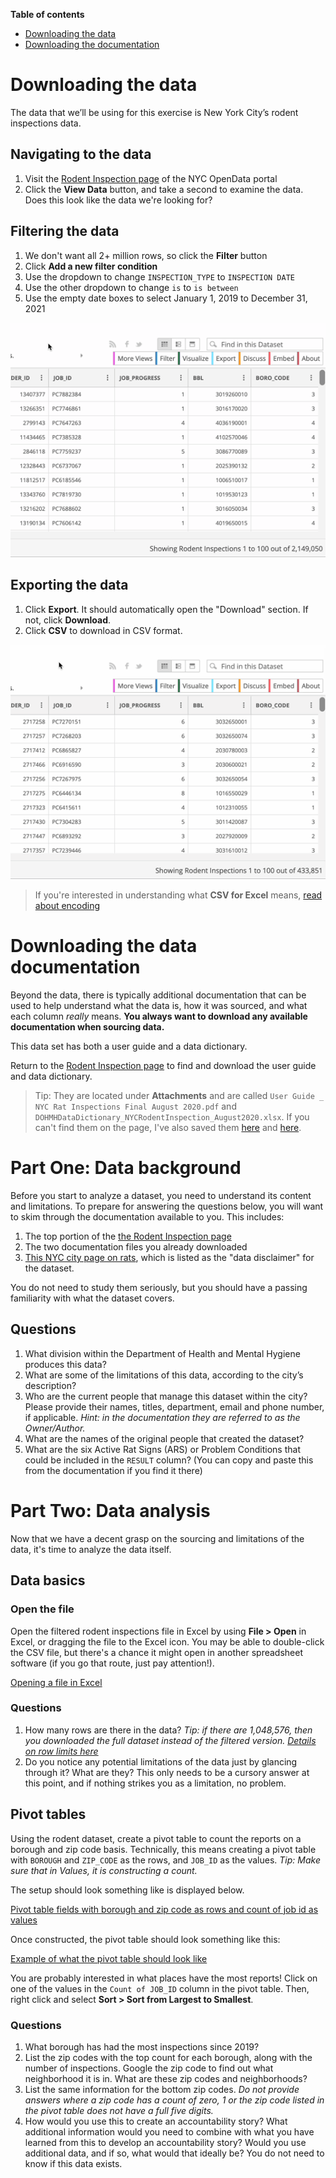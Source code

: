 **Table of contents**

* [Downloading the data](#downloading-the-data)
* [Downloading the documentation](#downloading-the-documentation)

# Downloading the data

The data that we’ll be using for this exercise is New York City’s rodent inspections data.

## Navigating to the data

1. Visit the [Rodent Inspection page](https://data.cityofnewyork.us/Health/Rodent-Inspection/p937-wjvj) of the NYC OpenData portal
2. Click the **View Data** button, and take a second to examine the data. Does this look like the data we're looking for?

## Filtering the data

1. We don't want all 2+ million rows, so click the **Filter** button
2. Click **Add a new filter condition**
3. Use the dropdown to change `INSPECTION_TYPE` to `INSPECTION DATE`
4. Use the other dropdown to change `is` to `is between`
5. Use the empty date boxes to select January 1, 2019 to December 31, 2021

![Video of filtering](filter.gif)

## Exporting the data

1. Click **Export**. It should automatically open the "Download" section. If not, click **Download**.
2. Click **CSV** to download in CSV format.

![Video of exporting](export-csv.gif)

> If you're interested in understanding what **CSV for Excel** means, [read about encoding](../encoding)

# Downloading the data documentation

Beyond the data, there is typically additional documentation that can be used to help understand what the data is, how it was sourced, and what each column *really* means. **You always want to download any available documentation when sourcing data.**

This data set has both a user guide and a data dictionary.

Return to the [Rodent Inspection page](https://data.cityofnewyork.us/Health/Rodent-Inspection/p937-wjvj) to find and download the user guide and data dictionary.

> Tip: They are located under **Attachments** and are called `User Guide _ NYC Rat Inspections Final August 2020.pdf` and `DOHMHDataDictionary_NYCRodentInspection_August2020.xlsx`. If you can't find them on the page, I've also saved them [here](DOHMHDataDictionary_NYCRodentInspection_August2020.xlsx) and [here](User_Guide____NYC_Rat_Inspections_Final_August_2020.pdf).

# Part One: Data background

Before you start to analyze a dataset, you need to understand its content and limitations. To prepare for answering the questions below, you will want to skim through the documentation available to you. This includes:

1. The top portion of the [the Rodent Inspection page](https://data.cityofnewyork.us/Health/Rodent-Inspection/p937-wjvj)
2. The two documentation files you already downloaded
3. [This NYC city page on rats](https://www1.nyc.gov/site/doh/health/health-topics/rats.page), which is listed as the "data disclaimer" for the dataset.

You do not need to study them seriously, but you should have a passing familiarity with what the dataset covers.

## Questions

1. What division within the Department of Health and Mental Hygiene produces this data? 
2. What are some of the limitations of this data, according to the city’s description? 
3. Who are the current people that manage this dataset within the city? Please provide their names, titles, department, email and phone number, if applicable.  *Hint: in the documentation they are referred to as the Owner/Author.*
4. What are the names of the original people that created the dataset? 
5. What are the six Active Rat Signs (ARS) or Problem Conditions that could be included in the `RESULT` column? (You can copy and paste this from the documentation if you find it there)

# Part Two: Data analysis

Now that we have a decent grasp on the sourcing and limitations of the data, it's time to analyze the data itself.

## Data basics

### Open the file

Open the filtered rodent inspections file in Excel by using **File > Open** in Excel, or dragging the file to the Excel icon. You may be able to double-click the CSV file, but there's a chance it might open in another spreadsheet software (if you go that route, just pay attention!).

[Opening a file in Excel](file-open.png)

### Questions

1. How many rows are there in the data? *Tip: if there are 1,048,576, then you downloaded the full dataset instead of the filtered version. [Details on row limits here](../row-limits/)*
2. Do you notice any potential limitations of the data just by glancing through it? What are they? This only needs to be a cursory answer at this point, and if nothing strikes you as a limitation, no problem.

## Pivot tables

Using the rodent dataset, create a pivot table to count the reports on a borough and zip code basis. Technically, this means creating a pivot table with `BOROUGH` and `ZIP_CODE` as the rows, and `JOB_ID` as the values. *Tip: Make sure that in Values, it is constructing a count.*

The setup should look something like is displayed below.

[Pivot table fields with borough and zip code as rows and count of job id as values](pivot-fields.png)

Once constructed, the pivot table should look something like this:

[Example of what the pivot table should look like](pivot-displayed.png)

You are probably interested in what places have the most reports! Click on one of the values in the `Count of JOB_ID` column in the pivot table. Then, right click and select **Sort > Sort from Largest to Smallest**.

### Questions

1. What borough has had the most inspections since 2019?
2. List the zip codes with the top count for each borough, along with the number of inspections. Google the zip code to find out what neighborhood it is in. What are these zip codes and neighborhoods?
3. List the same information for the bottom zip codes. *Do not provide answers where a zip code has a count of zero, 1 or the zip code listed in the pivot table does not have a full five digits.*
4. How would you use this to create an accountability story? What additional information would you need to combine with what you have learned from this to develop an accountability story? Would you use additional data, and if so, what would that ideally be? You do not need to know if this data exists. 
